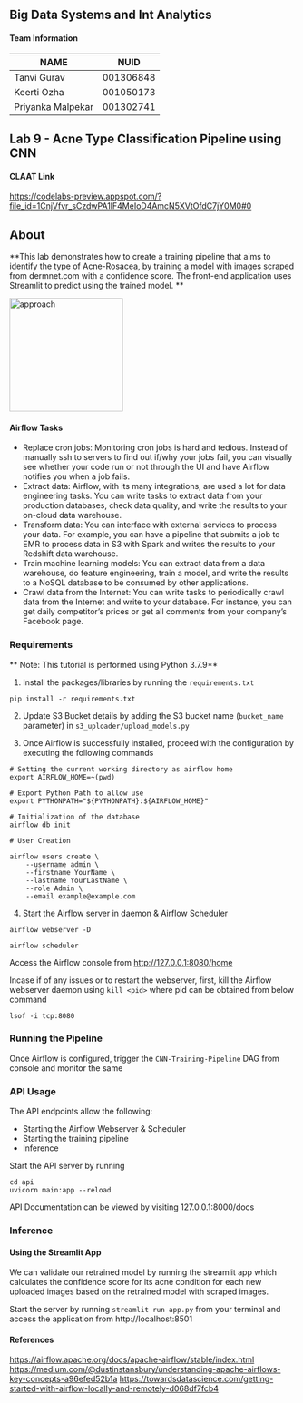 ## Big Data Systems and Int Analytics

#### Team Information

| NAME              |     NUID        |
|------------------ |-----------------|
|   Tanvi Gurav     |   001306848     |
|   Keerti Ozha     |   001050173     |
| Priyanka Malpekar |   001302741     |


## Lab 9 - Acne Type Classification Pipeline using CNN 

#### CLAAT Link
https://codelabs-preview.appspot.com/?file_id=1CnjVfvr_sCzdwPA1lF4MeIoD4AmcN5XVtOfdC7jY0M0#0

## About

**This lab demonstrates how to create a training pipeline that aims to identify the type of Acne-Rosacea, by training a model with images scraped from dermnet.com with a confidence score. The front-end application uses Streamlit to predict using the trained model.
**

<img src="/img/approach.jpg" alt="approach" width="200"/>


#### Airflow Tasks

- Replace cron jobs: Monitoring cron jobs is hard and tedious. Instead of manually ssh to servers to find out if/why your jobs fail, you can visually see whether your code run or not through the UI and have Airflow notifies you when a job fails.
- Extract data: Airflow, with its many integrations, are used a lot for data engineering tasks. You can write tasks to extract data from your production databases, check data quality, and write the results to your on-cloud data warehouse.
- Transform data: You can interface with external services to process your data. For example, you can have a pipeline that submits a job to EMR to process data in S3 with Spark and writes the results to your Redshift data warehouse.
- Train machine learning models: You can extract data from a data warehouse, do feature engineering, train a model, and write the results to a NoSQL database to be consumed by other applications.
- Crawl data from the Internet: You can write tasks to periodically crawl data from the Internet and write to your database. For instance, you can get daily competitor’s prices or get all comments from your company’s Facebook page.

### Requirements

** Note: This tutorial is performed using Python 3.7.9**

1. Install the packages/libraries by running the `requirements.txt` 
```
pip install -r requirements.txt
```

2. Update S3 Bucket details by adding the S3 bucket name (`bucket_name` parameter) in `s3_uploader/upload_models.py`


3. Once Airflow is successfully installed, proceed with the configuration by executing the following commands

```
# Setting the current working directory as airflow home
export AIRFLOW_HOME=~(pwd)

# Export Python Path to allow use
export PYTHONPATH="${PYTHONPATH}:${AIRFLOW_HOME}"

# Initialization of the database
airflow db init

# User Creation

airflow users create \
    --username admin \
    --firstname YourName \
    --lastname YourLastName \
    --role Admin \
    --email example@example.com
```

4. Start the Airflow server in daemon & Airflow Scheduler

```
airflow webserver -D

airflow scheduler
```

Access the Airflow console from http://127.0.0.1:8080/home

Incase if of any issues or to restart the webserver, first, kill the Airflow webserver daemon using `kill <pid>` where pid can be obtained from below command
```
lsof -i tcp:8080  
```

### Running the Pipeline

Once Airflow is configured, trigger the `CNN-Training-Pipeline` DAG from console and monitor the same


### API Usage

The API endpoints allow the following:
- Starting the Airflow Webserver & Scheduler
- Starting the training pipeline
- Inference

Start the API server by running
```
cd api
uvicorn main:app --reload
```

API Documentation can be viewed by visiting 127.0.0.1:8000/docs

### Inference

#### Using the Streamlit App

We can validate our retrained model by running the streamlit app which calculates the confidence score for its acne condition for each new uploaded images based on the retrained model with scraped images. 

Start the server by running `streamlit run app.py` from your terminal and access the application from http://localhost:8501


#### References

https://airflow.apache.org/docs/apache-airflow/stable/index.html
https://medium.com/@dustinstansbury/understanding-apache-airflows-key-concepts-a96efed52b1a
https://towardsdatascience.com/getting-started-with-airflow-locally-and-remotely-d068df7fcb4
